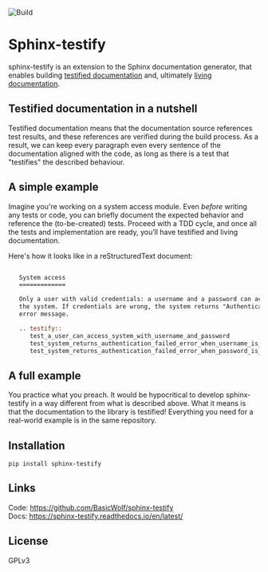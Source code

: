 ![Build](https://github.com/basicwolf/sphinx-testify/actions/workflows/ci.yml/badge.svg)

# Sphinx-testify

sphinx-testify is an extension to the Sphinx documentation generator,
that enables building [testified documentation][] and, ultimately
[living documentation][].

[testified documentation]: https://sphinx-testify.readthedocs.io/en/latest/testified-documentation.html
[living documentation]: https://gojko.net/books/specification-by-example/

## Testified documentation in a nutshell

Testified documentation means that the documentation source references test
results, and these references are verified during the build process.
As a result, we can keep every paragraph even every sentence of
the documentation aligned with the code, as long as there is a test
that "testifies" the described behaviour.


## A simple example

Imagine you're working on a system access module.
Even *before* writing any tests or code, you can briefly document
the expected behavior and reference the (to-be-created) tests.
Proceed with a TDD cycle, and once all the tests and implementation
are ready, you’ll have testified and living documentation.

Here's how it looks like in a reStructuredText document:

```rst

   System access
   =============

   Only a user with valid credentials: a username and a password can access
   the system. If credentials are wrong, the system returns "Authentication failed"
   error message.

   .. testify::
      test_a_user_can_access_system_with_username_and_password
      test_system_returns_authentication_failed_error_when_username_is_not_found
      test_system_returns_authentication_failed_error_when_password_is_wrong
```

## A full example

You practice what you preach. It would be hypocritical to develop sphinx-testify
in a way different from what is described above.
What it means is that the documentation to the library is testified!
Everything you need for a real-world example is in the same repository.

## Installation

```shell
pip install sphinx-testify
```

## Links

Code: https://github.com/BasicWolf/sphinx-testify
<br>
Docs: https://sphinx-testify.readthedocs.io/en/latest/

## License

GPLv3
